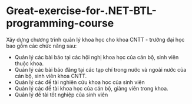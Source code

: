 # Great-exercise-for-.NET-BTL-programming-course
Xây dựng chương trình quản lý khoa học cho khoa CNTT - trường đại học bao gồm các chức năng sau: 
- Quản lý các bài báo tại các hội nghị khoa học của cán bộ, sinh 
viên thuộc khoa.
- Quản lý các bài báo đăng tại các tạp chí trong nước và ngoài 
nước của cán bộ, sinh viên khoa CNTT.
- Quản lý các đề tài nghiên cứu khoa học của sinh viên 
- Quản lý các đề tài khoa học của cán bộ, giảng viên trong khoa. 
- Quản lý đề tài tốt nghiệp của sinh viên
